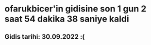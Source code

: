 # ofarukbicer'in gidisine son 1 gun 2 saat 54 dakika 38 saniye kaldi

## Gidis tarihi: 30.09.2022 :(